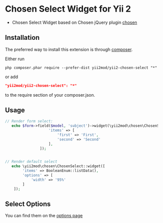 Chosen Select Widget for Yii 2
=========
- Chosen Select Widget based on Chosen jQuery plugin [chosen](http://harvesthq.github.io/chosen)

Installation
------------

The preferred way to install this extension is through [composer](http://getcomposer.org/download/). 

Either run

```
php composer.phar require --prefer-dist yii2mod/yii2-chosen-select "*"
```

or add

```json
"yii2mod/yii2-chosen-select": "*"
```

to the require section of your composer.json.

Usage
------------
```php
// Render form select:
   echo $form->field($model, 'subject')->widget(\yii2mod\chosen\ChosenSelect::className(),[
                    'items' => [
                        'first' => 'First',
                        'second' => 'Second'
                    ],
                ]); 

                
// Render default select
   echo \yii2mod\chosen\ChosenSelect::widget([
        'items' => BooleanEnum::listData(),
        'options' => [
            'width' => '95%'
        ]
    ]);

```

Select Options 
----------------
You can find them on the [options page](http://harvesthq.github.io/chosen/options.html)
